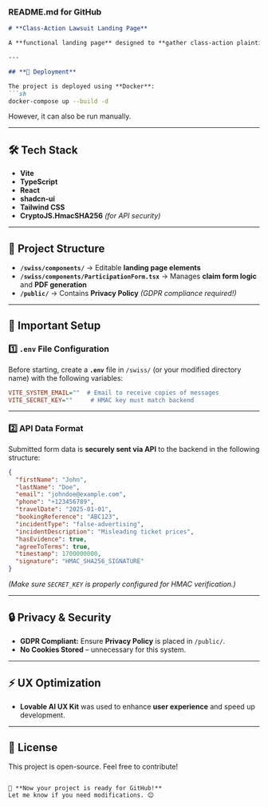 ### **README.md for GitHub**  

```md
# **Class-Action Lawsuit Landing Page**  

A **functional landing page** designed to **gather class-action plaintiffs** with a **secure data submission form** and **automatic PDF generation** for primary claim registration.  

---

## **🚀 Deployment**  

The project is deployed using **Docker**:  
```sh
docker-compose up --build -d
```
However, it can also be run manually.  

---

## **🛠 Tech Stack**  

- **Vite**  
- **TypeScript**  
- **React**  
- **shadcn-ui**  
- **Tailwind CSS**  
- **CryptoJS.HmacSHA256** *(for API security)*  

---

## **📂 Project Structure**  

- **`/swiss/components/`** → Editable **landing page elements**  
- **`/swiss/components/ParticipationForm.tsx`** → Manages **claim form logic** and **PDF generation**  
- **`/public/`** → Contains **Privacy Policy** *(GDPR compliance required!)*  

---

## **📌 Important Setup**  

### **1️⃣ `.env` File Configuration**  
Before starting, create a **`.env`** file in `/swiss/` (or your modified directory name) with the following variables:  

```ini
VITE_SYSTEM_EMAIL=""  # Email to receive copies of messages  
VITE_SECRET_KEY=""     # HMAC key must match backend  
```

---

### **2️⃣ API Data Format**  
Submitted form data is **securely sent via API** to the backend in the following structure:  
```json
{
  "firstName": "John",
  "lastName": "Doe",
  "email": "johndoe@example.com",
  "phone": "+123456789",
  "travelDate": "2025-01-01",
  "bookingReference": "ABC123",
  "incidentType": "false-advertising",
  "incidentDescription": "Misleading ticket prices",
  "hasEvidence": true,
  "agreeToTerms": true,
  "timestamp": 1700000000,
  "signature": "HMAC_SHA256_SIGNATURE"
}
```
*(Make sure `SECRET_KEY` is properly configured for HMAC verification.)*  

---

## **🔒 Privacy & Security**  

- **GDPR Compliant:** Ensure **Privacy Policy** is placed in `/public/`.  
- **No Cookies Stored** – unnecessary for this system.  

---

## **⚡ UX Optimization**  

- **Lovable AI UX Kit** was used to enhance **user experience** and speed up development.  

---

## **📜 License**  
This project is open-source. Feel free to contribute!  
```

🚀 **Now your project is ready for GitHub!**  
Let me know if you need modifications. 😊